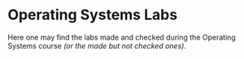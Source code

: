 # Operating Systems Labs

Here one may find the labs made and checked during the Operating Systems course _(or the made but not checked ones)_.
